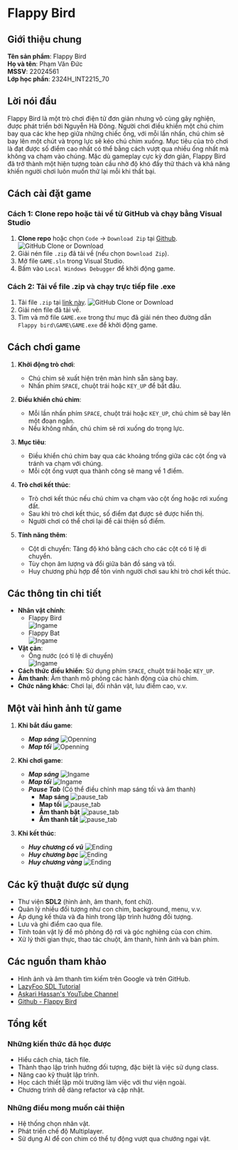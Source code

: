 # Flappy Bird

## Giới thiệu chung

**Tên sản phẩm**: Flappy Bird  
**Họ và tên**: Phạm Văn Đức  
**MSSV**: 22024561  
**Lớp học phần**: 2324H_INT2215_70

## Lời nói đầu
Flappy Bird là một trò chơi điện tử đơn giản nhưng vô cùng gây nghiện, được phát triển bởi Nguyễn Hà Đông. Người chơi điều khiển một chú chim bay qua các khe hẹp giữa những chiếc ống, với mỗi lần nhấn, chú chim sẽ bay lên một chút và trọng lực sẽ kéo chú chim xuống. Mục tiêu của trò chơi là đạt được số điểm cao nhất có thể bằng cách vượt qua nhiều ống nhất mà không va chạm vào chúng. Mặc dù gameplay cực kỳ đơn giản, Flappy Bird đã trở thành một hiện tượng toàn cầu nhờ độ khó đầy thử thách và khả năng khiến người chơi luôn muốn thử lại mỗi khi thất bại.

## Cách cài đặt game
### **Cách 1: Clone repo hoặc tải về từ GitHub và chạy bằng Visual Studio**
1. **Clone repo** hoặc chọn `Code` -> `Download Zip` tại [Github](https://github.com/ducpter/GAME).  
   ![GitHub Clone or Download](GAME/res/demo/github.png)
2. Giải nén file `.zip` đã tải về (nếu chọn `Download Zip`).
3. Mở file `GAME.sln` trong Visual Studio.
4. Bấm vào `Local Windows Debugger` để khởi động game.

### **Cách 2: Tải về file .zip và chạy trực tiếp file .exe**
1. Tải file `.zip` tại [link này](https://github.com/ducpter/GAME/releases/tag/v1.0).
   ![GitHub Clone or Download](GAME/res/demo/github1.png)
2. Giải nén file đã tải về.
3. Tìm và mở file `GAME.exe` trong thư mục đã giải nén theo đường dẫn `Flappy bird\GAME\GAME.exe` để khởi động game.


## Cách chơi game

1. **Khởi động trò chơi**:
   - Chú chim sẽ xuất hiện trên màn hình sẵn sàng bay.
   - Nhấn phím `SPACE`, chuột trái hoặc `KEY_UP` để bắt đầu.

2. **Điều khiển chú chim**:
   - Mỗi lần nhấn phím `SPACE`, chuột trái hoặc `KEY_UP`, chú chim sẽ bay lên một đoạn ngắn.
   - Nếu không nhấn, chú chim sẽ rơi xuống do trọng lực.

3. **Mục tiêu**:
   - Điều khiển chú chim bay qua các khoảng trống giữa các cột ống và tránh va chạm với chúng.
   - Mỗi cột ống vượt qua thành công sẽ mang về 1 điểm.

4. **Trò chơi kết thúc**:
   - Trò chơi kết thúc nếu chú chim va chạm vào cột ống hoặc rơi xuống đất.
   - Sau khi trò chơi kết thúc, số điểm đạt được sẽ được hiển thị.
   - Người chơi có thể chơi lại để cải thiện số điểm.

5. **Tính năng thêm**:
   - Cột di chuyển: Tăng độ khó bằng cách cho các cột có tỉ lệ di chuyển.
   - Tùy chọn âm lượng và đổi giữa bản đồ sáng và tối.
   - Huy chương phù hợp để tôn vinh người chơi sau khi trò chơi kết thúc.

## Các thông tin chi tiết

- **Nhân vật chính**:
  - Flappy Bird  
    ![Ingame](GAME/res/image/bird.png)
  - Flappy Bat  
    ![Ingame](GAME/res/image/bird-dark.png)
- **Vật cản**:
  - Ống nước (có tỉ lệ di chuyển)  
    ![Ingame](GAME/res/image/pipe.png)
- **Cách thức điều khiển**: Sử dụng phím `SPACE`, chuột trái hoặc `KEY_UP`.
- **Âm thanh**: Âm thanh mô phỏng các hành động của chú chim.
- **Chức năng khác**: Chơi lại, đổi nhân vật, lưu điểm cao, v.v.

## Một vài hình ảnh từ game

1. **Khi bắt đầu game**:
   - ***Map sáng***
     ![Openning](GAME/res/demo/message.png)
   - ***Map tối***
     ![Openning](GAME/res/demo/message_night.png)

2. **Khi chơi game**:
   - ***Map sáng***
     ![Ingame](GAME/res/demo/ingame_day.png)
   - ***Map tối***
     ![Ingame](GAME/res/demo/ingame_night.png)
   - ***Pause Tab*** (Có thể điều chỉnh map sáng tối và âm thanh)
     - ****Map sáng****
       ![pause_tab](GAME/res/demo/pause_tab_music_on.png)
     - ****Map tối****
       ![pause_tab](GAME/res/demo/pause_tab_nightmode.png)
     - ****Âm thanh bật****
       ![pause_tab](GAME/res/demo/pause_tab_music_on.png)
     - ****Âm thanh tắt****
       ![pause_tab](GAME/res/demo/pause_tab_music_off.png)

3. **Khi kết thúc**:
   - ***Huy chương cổ vũ***
     ![Ending](GAME/res/demo/co_vu.png)
   - ***Huy chương bạc***
     ![Ending](GAME/res/demo/huychuongbac.png)
   - ***Huy chương vàng***
     ![Ending](GAME/res/demo/huychuongvang.png)

## Các kỹ thuật được sử dụng

- Thư viện **SDL2** (hình ảnh, âm thanh, font chữ).
- Quản lý nhiều đối tượng như con chim, background, menu, v.v.
- Áp dụng kế thừa và đa hình trong lập trình hướng đối tượng.
- Lưu và ghi điểm cao qua file.
- Tính toán vật lý để mô phỏng độ rơi và góc nghiêng của con chim.
- Xử lý thời gian thực, thao tác chuột, âm thanh, hình ảnh và bàn phím.

## Các nguồn tham khảo

- Hình ảnh và âm thanh tìm kiếm trên Google và trên GitHub.
- [LazyFoo SDL Tutorial](https://lazyfoo.net/tutorials/SDL/index.php)
- [Askari Hassan's YouTube Channel](https://www.youtube.com/channel/UC2Ab_b49frkmgFJajOvtkpw)
- [Github - Flappy Bird](https://github.com/conglb/Flappy-Bird)

## Tổng kết

### Những kiến thức đã học được

- Hiểu cách chia, tách file.
- Thành thạo lập trình hướng đối tượng, đặc biệt là việc sử dụng class.
- Nâng cao kỹ thuật lập trình.
- Học cách thiết lập môi trường làm việc với thư viện ngoài.
- Chương trình dễ dàng refactor và cập nhật.

### Những điều mong muốn cải thiện

- Hệ thống chọn nhân vật.
- Phát triển chế độ Multiplayer.
- Sử dụng AI để con chim có thể tự động vượt qua chướng ngại vật.


